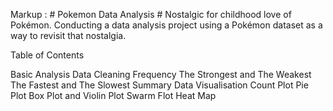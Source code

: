 Markup :  # Pokemon Data Analysis #
Nostalgic for childhood love of Pokémon. Conducting a data analysis project using a Pokémon dataset as a way to revisit that nostalgia.

Table of Contents

Basic Analysis
Data Cleaning
Frequency
The Strongest and The Weakest
The Fastest and The Slowest
Summary
Data Visualisation
Count Plot
Pie Plot
Box Plot and Violin Plot
Swarm Flot
Heat Map
